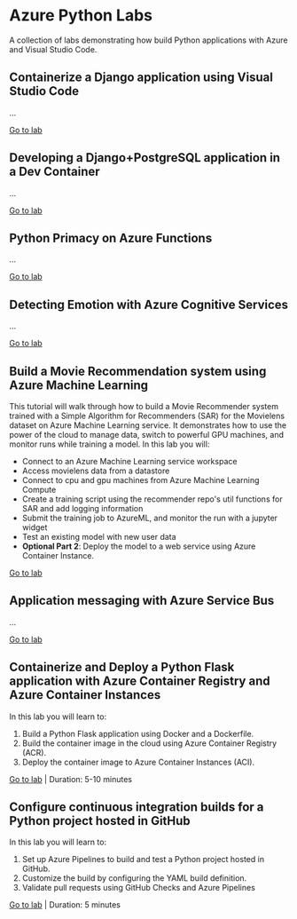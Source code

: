 # Azure Python Labs

A collection of labs demonstrating how build Python applications with Azure and Visual Studio Code.

## Containerize a Django application using Visual Studio Code

...

[Go to lab](1-vscode-django-docker/README.md)

## Developing a Django+PostgreSQL application in a Dev Container

...

[Go to lab](2-vscode-django-postgres-dev-container/README.md)

## Python Primacy on Azure Functions

...

[Go to lab](4-azure-functions-python/README.md)

## Detecting Emotion with Azure Cognitive Services

...

[Go to lab](5-jupyter-azure-cognitive-services-face/README.md)

## Build a Movie Recommendation system using Azure Machine Learning

This tutorial will walk through how to build a Movie Recommender system trained with a Simple Algorithm for Recommenders (SAR) for the Movielens dataset on Azure Machine Learning service. It demonstrates how to use the power of the cloud to manage data, switch to powerful GPU machines, and monitor runs while training a model. In this lab you will:

- Connect to an Azure Machine Learning service workspace
- Access movielens data from a datastore
- Connect to cpu and gpu machines from Azure Machine Learning Compute
- Create a training script using the recommender repo's util functions for SAR and add logging information
- Submit the training job to AzureML, and monitor the run with a jupyter widget
- Test an existing model with new user data
- **Optional Part 2**: Deploy the model to a web service using Azure Container Instance.

[Go to lab](6-azureml-movie-recommendation/README.md)

## Application messaging with Azure Service Bus

...

[Go to lab](8-azure-service-bus-messaging/README.md)

## Containerize and Deploy a Python Flask application with Azure Container Registry and Azure Container Instances

In this lab you will learn to:
1. Build a Python Flask application using Docker and a Dockerfile.
2. Build the container image in the cloud using Azure Container Registry (ACR).
3. Deploy the container image to Azure Container Instances (ACI).

[Go to lab](3-azure-cli-flask-registry-container-instances/README.md) | Duration: 5-10 minutes

## Configure continuous integration builds for a Python project hosted in GitHub

In this lab you will learn to:
1. Set up Azure Pipelines to build and test a Python project hosted in GitHub.
2. Customize the build by configuring the YAML build definition.
3. Validate pull requests using GitHub Checks and Azure Pipelines

[Go to lab](7-azure-pipelines-ci/README.md) | Duration: 5 minutes
